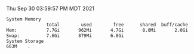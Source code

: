 Thu Sep 30 03:59:57 PM MDT 2021
```bash
System Memory
               total        used        free      shared  buff/cache   available
Mem:           7.7Gi       962Mi       4.7Gi       8.0Mi       2.0Gi       6.4Gi
Swap:          7.6Gi       879Mi       6.8Gi
System Storage
663M	.
```
